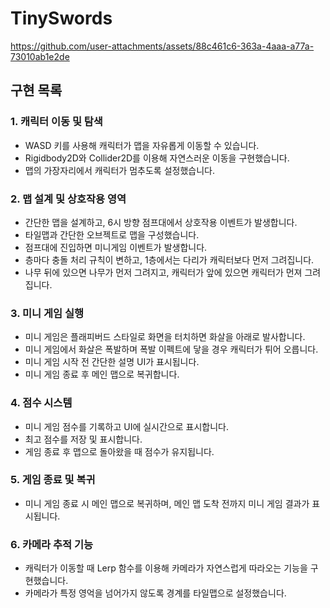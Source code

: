 # TinySwords
https://github.com/user-attachments/assets/88c461c6-363a-4aaa-a77a-73010ab1e2de

## 구현 목록
### 1. 캐릭터 이동 및 탐색
+ WASD 키를 사용해 캐릭터가 맵을 자유롭게 이동할 수 있습니다.
+ Rigidbody2D와 Collider2D를 이용해 자연스러운 이동을 구현했습니다.
+ 맵의 가장자리에서 캐릭터가 멈추도록 설정했습니다.
### 2. 맵 설계 및 상호작용 영역
+ 간단한 맵을 설계하고, 6시 방향 점프대에서 상호작용 이벤트가 발생합니다.
+ 타일맵과 간단한 오브젝트로 맵을 구성했습니다.
+ 점프대에 진입하면 미니게임 이벤트가 발생합니다.
+ 층마다 충돌 처리 규칙이 변하고, 1층에서는 다리가 캐릭터보다 먼저 그려집니다.
+ 나무 뒤에 있으면 나무가 먼저 그려지고, 캐릭터가 앞에 있으면 캐릭터가 먼져 그려집니다.
### 3. 미니 게임 실행
+ 미니 게임은 플래피버드 스타일로 화면을 터치하면 화살을 아래로 발사합니다.
+ 미니 게임에서 화살은 폭발하며 폭발 이펙트에 닿을 경우 캐릭터가 튀어 오릅니다.
+ 미니 게임 시작 전 간단한 설명 UI가 표시됩니다.
+ 미니 게임 종료 후 메인 맵으로 복귀합니다.
### 4. 점수 시스템
+ 미니 게임 점수를 기록하고 UI에 실시간으로 표시합니다.
+ 최고 점수를 저장 및 표시합니다.
+ 게임 종료 후 맵으로 돌아왔을 때 점수가 유지됩니다.
### 5. 게임 종료 및 복귀
+ 미니 게임 종료 시 메인 맵으로 복귀하며, 메인 맵 도착 전까지 미니 게임 결과가 표시됩니다.
### 6. 카메라 추적 기능
+ 캐릭터가 이동할 때 Lerp 함수를 이용해 카메라가 자연스럽게 따라오는 기능을 구현했습니다.
+ 카메라가 특정 영억을 넘어가지 않도록 경계를 타일맵으로 설정했습니다.
